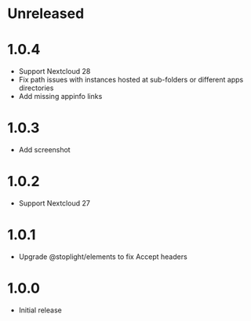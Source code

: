 # Unreleased

# 1.0.4
- Support Nextcloud 28
- Fix path issues with instances hosted at sub-folders or different apps directories
- Add missing appinfo links

# 1.0.3
- Add screenshot

# 1.0.2
- Support Nextcloud 27

# 1.0.1
- Upgrade @stoplight/elements to fix Accept headers

# 1.0.0
- Initial release
